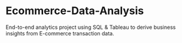 # Ecommerce-Data-Analysis
End-to-end analytics project using SQL &amp; Tableau to derive business insights from E-commerce transaction data.
